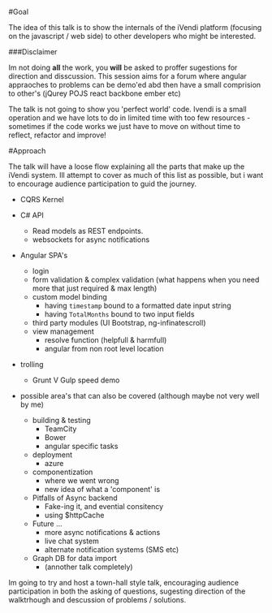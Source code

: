 #Goal

The idea of this talk is to show the internals of the iVendi platform (focusing on the javascript / web side) to other developers who might be interested.

###Disclaimer

Im not doing **all** the work, you **will** be asked to proffer sugestions for direction and disscussion. This session aims for a forum where angular appraoches to problems can be demo'ed abd then have a small comprision to other's (jQurey POJS react backbone ember etc)

The talk is not going to show you 'perfect world' code. Ivendi is a small operation and we have lots to do in limited time with too few resources - sometimes if the code works we just have to move on without time to reflect, refactor and improve!

#Approach

The talk will have a loose flow explaining all the parts that make up the iVendi system. Ill attempt to cover as much of this list as possible, but i want to encourage audience participation to guid the journey.

- CQRS Kernel
- C# API
    - Read models as REST endpoints.
    - websockets for async notifications
- Angular SPA's
    - login
    - form validation & complex validation (what happens when you need more that just required & max length)
    - custom model binding
        - having ```timestamp``` bound to a formatted date input string
        - having ```TotalMonths``` bound to two input fields
    - third party modules (UI Bootstrap, ng-infinatescroll)
    - view management
        - resolve function (helpfull & harmfull)
        - angular from non root level location
- trolling
    - Grunt V Gulp speed demo

- possible area's that can also be covered (although maybe not very well by me)
    - building & testing
        - TeamCity
        - Bower
        - angular specific tasks
    - deployment
        - azure
    - componentization
        - where we went wrong
        - new idea of what a 'component' is
    - Pitfalls of Async backend
        - Fake-ing it, and evential consitency
        - using $httpCache
    - Future ...
        - more async notifications & actions
        - live chat system
        - alternate notification systems (SMS etc)
    - Graph DB for data import
        - (annother talk completely)

Im going to try and host a town-hall style talk, encouraging audience participation in both the asking of questions, sugesting direction of the walktrhough and descussion of problems / solutions.



